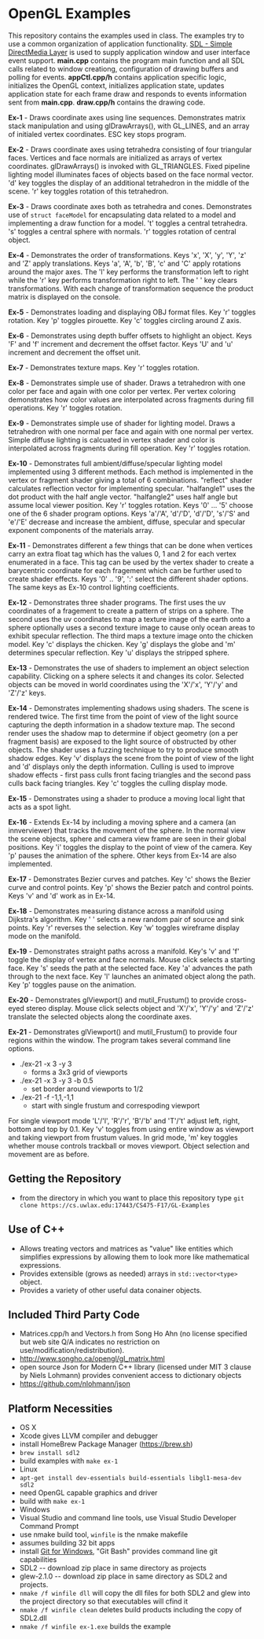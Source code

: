 # OpenGL Examples

This repository contains the examples used in class. The examples try to use a common organization of application functionality. [SDL - Simple DirectMedia Layer](https://www.libsdl.org/download-2.0.php) is used to supply application window and user interface event support. **main.cpp** contains the program main function and all SDL calls related to window creationg, configuration of drawing buffers and polling for events. **appCtl.cpp/h** contains application specific logic, initializes the OpenGL context, initializes application state, updates application state for each frame draw and responds to events information sent from **main.cpp**. **draw.cpp/h** contains the drawing code. 

**Ex-1** - Draws coordinate axes using line sequences. Demonstrates matrix stack manipulation and using glDrawArrays(), with GL_LINES, and an array of initialed vertex coordinates. ESC key stops program. 

**Ex-2** - Draws coordinate axes using tetrahedra consisting of four triangular faces. Vertices and face normals are initialized as arrays of vertex coordinates. glDrawArrays() is invoked with GL_TRIANGLES. Fixed pipeline lighting model illuminates faces of objects based on the face normal vector. 'd' key toggles the display of an additional tetrahedron in the middle of the scene. 'r' key toggles rotation of this tetrahedron.

**Ex-3** - Draws coordinate axes both as tetrahedra and cones. Demonstrates use of ``struct faceModel`` for encapsulating data related to a model and implementing a draw function for a model. 't' toggles a central tetrahedra. 's' toggles a central sphere with normals. 'r' toggles rotation of central object. 

**Ex-4** - Demonstrates the order of transformations. Keys 'x', 'X', 'y', 'Y', 'z' and 'Z' apply translations. Keys 'a', 'A', 'b', 'B', 'c' and 'C' apply rotations around the major axes. The 'l' key performs the transformation left to right while the 'r' key performs transformation right to left. The ' ' key clears transformations. With each change of transformation sequence the product matrix is displayed on the console. 

**Ex-5** - Demonstrates loading and displaying OBJ format files. Key 'r' toggles rotation. Key 'p' toggles pirouette. Key 'c' toggles circling around Z axis.

**Ex-6** - Demonstrates using depth buffer offsets to highlight an object. Keys 'F' and 'f' increment and decrement the offset factor. Keys 'U' and 'u' increment and decrement the offset unit.  

**Ex-7** - Demonstrates texture maps. Key 'r' toggles rotation. 

**Ex-8** - Demonstrates simple use of shader. Draws a tetrahedron with one color per face and again with one color per vertex. Per vertex coloring demonstrates how color values are interpolated across fragments during fill operations. Key 'r' toggles rotation.

**Ex-9** - Demonstrates simple use of shader for lighting model. Draws a tetrahedron with one normal per face and again with one normal per vertex. Simple diffuse lighting is calcuated in vertex shader and color is interpolated across fragments during fill operation. Key 'r' toggles rotation.

**Ex-10** - Demonstrates full ambient/diffuse/specular lighting model implemented using 3 different methods. Each method is implemented in the vertex or fragment shader giving a total of 6 combinations. "reflect" shader calculates reflection vector for implementing specular. "halfangle1" uses the dot product with the half angle vector. "halfangle2" uses half angle but assume local viewer position. Key 'r' toggles rotation. Keys '0' ... '5' choose one of the 6 shader program options. Keys 'a'/'A', 'd'/'D', 'd'/'D', 's'/'S' and 'e'/'E' decrease and increase the ambient, diffuse, specular and specular exponent components of the materials array. 

**Ex-11** - Demonstrates different a few things that can be done when vertices carry an extra float tag which has the values 0, 1 and 2 for each vertex enumerated in a face. This tag can be used by the vertex shader to create a barycentric coordinate for each fragement which can be further used to create shader effects. Keys '0' .. '9', ':' select the different shader options. The same keys as Ex-10 control lighting coefficients. 

**Ex-12** - Demonstrates three shader programs. The first uses the uv coordinates of a fragement to create a pattern of strips on a sphere. The second uses the uv coordinates to map a texture image of the earth onto a sphere optionally uses a second texture image to cause only ocean areas to exhibit specular reflection. The third maps a texture image onto the chicken model. Key 'c' displays the chicken. Key 'g' displays the globe and 'm' determines specular reflection. Key 'u' displays the stripped sphere. 

**Ex-13** - Demonstrates the use of shaders to implement an object selection capability. Clicking on a sphere selects it and changes its color. Selected objects can be moved in world coordinates using the 'X'/'x', 'Y'/'y' and 'Z'/'z' keys. 

**Ex-14** - Demonstrates implementing shadows using shaders. The scene is rendered twice. The first time from the point of view of the light source capturing the depth information in a shadow texture map. The second render uses the shadow map to determine if object geometry (on a per fragment basis) are exposed to the light source of obstructed by other objects. The shader uses a fuzzing technique to try to produce smooth shadow edges. Key 'v' displays the scene from the point of view of the light and 'd' displays only the depth information. Culling is used to improve shadow effects - first pass culls front facing triangles and the second pass culls back facing triangles. Key 'c' toggles the culling display mode. 

**Ex-15** - Demonstrates using a shader to produce a moving local light that acts as a spot light. 

**Ex-16** - Extends Ex-14 by including a moving sphere and a camera (an innverviewer) that tracks the movement of the sphere. In the normal view the scene objects, sphere and camera view frame are seen in their global positions. Key 'i' toggles the display to the point of view of the camera. Key 'p' pauses the animation of the sphere. Other keys from Ex-14 are also implemented. 

**Ex-17** - Demonstrates Bezier curves and patches. Key 'c' shows the Bezier curve and control points. Key 'p' shows the Bezier patch and control points. Keys 'v' and 'd' work as in Ex-14.

**Ex-18** - Demonstrates measuring distance across a manifold using Dijkstra's algorithm. Key ' ' selects a new random pair of source and sink points. Key 'r' reverses the selection. Key 'w' toggles wireframe display mode on the manifold. 

**Ex-19** - Demonstrates straight paths across a manifold. Key's 'v' and 'f' toggle the display of vertex and face normals. Mouse click selects a starting face. Key 's' seeds the path at the selected face. Key 'a' advances the path through to the next face. Key 'l' launches an animated object along the path. Key 'p' toggles pause on the animation. 

**Ex-20** - Demonstrates glViewport() and mutil_Frustum() to provide cross-eyed stereo display. Mouse click selects object and 'X'/'x', 'Y'/'y' and 'Z'/'z' translate the selected objects along the coordinate axes. 

**Ex-21** - Demonstrates glViewport() and mutil_Frustum() to provide four regions within the window. The program takes several command line options. 

* ./ex-21 -x 3 -y 3
	* forms a 3x3 grid of viewports
* ./ex-21 -x 3 -y 3 -b 0.5
	* set border around viewports to 1/2
* ./ex-21 -f -1,1,-1,1
	* start with single frustum and correspoding viewport

For single viewport mode 'L'/'l', 'R'/'r', 'B'/'b' and 'T'/'t' adjust left, right, bottom and top by 0.1. Key 'v' toggles from using entire window as viewport and taking viewport from frustum values. In grid mode, 'm' key toggles whether mouse controls trackball or moves viewport. Object selection and movement are as before.  

## Getting the Repository

* from the directory in which you want to place this repository type ``git clone https://cs.uwlax.edu:17443/CS475-F17/GL-Examples``

## Use of C++

* Allows treating vectors and matrices as "value" like entities which simplifies expressions by allowing them to look more like mathematical expressions. 
* Provides extensible (grows as needed) arrays in ``std::vector<type>`` object.
* Provides a variety of other useful data conainer objects. 

## Included Third Party Code

* Matrices.cpp/h and Vectors.h from Song Ho Ahn (no license specified but web site Q/A indicates no restriction on use/modification/redistribution). 
 * http://www.songho.ca/opengl/gl_matrix.html
* open source Json for Modern C++ library (licensed under MIT 3 clause by Niels Lohmann) provides convenient access to dictionary objects
 * https://github.com/nlohmann/json
 
## Platform Necessities

* OS X
 * Xcode gives LLVM compiler and debugger
 * install HomeBrew Package Manager (https://brew.sh)
 * ``brew install sdl2``
 * build examples with ``make ex-1``
* Linux
 * ``apt-get install dev-essentials build-essentials libgl1-mesa-dev sdl2``
 * need OpenGL capable graphics and driver
 * build with ``make ex-1``
* Windows
 * Visual Studio and command line tools, use Visual Studio Developer Command Prompt
 * use nmake build tool, ``winfile`` is the nmake makefile
 * assumes building 32 bit apps
 * install [Git for Windows](https://git-for-windows.github.io), "Git Bash" provides command line git capabilities
 * SDL2 -- download zip place in same directory as projects
 * glew-2.1.0 -- download zip place in same directory as SDL2 and projects.
 * ``nmake /f winfile dll`` will copy the dll files for both SDL2 and glew into the project directory so that executables will cfind it
 * ``nmake /f winfile clean`` deletes build products including the copy of SDL2.dll
 * ``nmake /f winfile ex-1.exe`` builds the example
